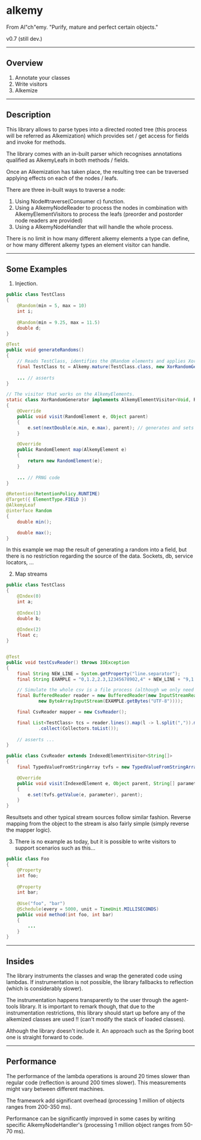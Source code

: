 # alkemy
From Al"ch"emy. "Purify, mature and perfect certain objects."

v0.7 (still dev.)

--------
Overview
--------

1. Annotate your classes
2. Write visitors
3. Alkemize


-----------
Description
-----------

This library allows to parse types into a directed rooted tree (this process will be referred as Alkemization) 
which provides set / get access for fields and invoke for methods.

The library comes with an in-built parser which recognises annotations qualified as AlkemyLeafs in both methods / fields. 

Once an Alkemization has taken place, the resulting tree can be traversed applying effects on each of the nodes / leafs.

There are three in-built ways to traverse a node:

1. Using Node#traverse(Consumer c) function. 
2. Using a AlkemyNodeReader to process the nodes in combination with AlkemyElementVisitors to process the leafs (preorder and postorder node readers are provided)
3. Using a AlkemyNodeHandler that will handle the whole process.

There is no limit in how many different alkemy elements a type can define, or how many different alkemy types an element visitor
can handle.

-------------
Some Examples
-------------

1. Injection.

```java
public class TestClass
{
    @Random(min = 5, max = 10)
    int i;
    
    @Random(min = 9.25, max = 11.5)
    double d;
}
```

```java
@Test
public void generateRandoms()
{
	// Reads TestClass, identifies the @Random elements and applies XorRandomGenerator on them.
	final TestClass tc = Alkemy.mature(TestClass.class, new XorRandomGenerator());
	
	... // asserts
}

// The visitor that works on the AlkemyElements.
static class XorRandomGenerator implements AlkemyElementVisitor<Void, RandomElement>
{
	@Override
	public void visit(RandomElement e, Object parent)
	{
		e.set(nextDouble(e.min, e.max), parent); // generates and sets the next random
	}

	@Override
	public RandomElement map(AlkemyElement e)
	{
		return new RandomElement(e);
	}
	
	... // PRNG code 
}

@Retention(RetentionPolicy.RUNTIME)
@Target({ ElementType.FIELD })
@AlkemyLeaf
@interface Random
{
	double min();

	double max();
}
```

In this example we map the result of generating a random into a field, but there is no 
restriction regarding the source of the data. Sockets, db, service locators, ...

2. Map streams

```java
public class TestClass
{
    @Index(0)
    int a;
    
    @Index(1)
    double b;
    
    @Index(2)
    float c;
}


@Test
public void testCsvReader() throws IOException
{
	final String NEW_LINE = System.getProperty("line.separator");
	final String EXAMPLE = "0,1.2,2.3,12345678902,4" + NEW_LINE + "9,1.65,7f,12345678901,5";

	// Simulate the whole csv is a file process (although we only need an Iterator<String>)
	final BufferedReader reader = new BufferedReader(new InputStreamReader(
			new ByteArrayInputStream(EXAMPLE.getBytes("UTF-8"))));

	final CsvReader mapper = new CsvReader();

	final List<TestClass> tcs = reader.lines().map(l -> l.split(",")).map(l -> Alkemy.mature(TestClass.class, mapper, l))
			.collect(Collectors.toList());
			
	// asserts ...
}

public class CsvReader extends IndexedElementVisitor<String[]>
{
    final TypedValueFromStringArray tvfs = new TypedValueFromStringArray();

    @Override
    public void visit(IndexedElement e, Object parent, String[] parameter)
    {
        e.set(tvfs.getValue(e, parameter), parent);
    }
}
```

Resultsets and other typical stream sources follow similar fashion. Reverse mapping from the object to the stream is also fairly simple (simply reverse the mapper logic). 

3. There is no example as today, but it is possible to write visitors to support scenarios such as this...

```java
public class Foo
{
	@Property
	int foo;
	
	@Property
	int bar;
	
	@Use("foo", "bar")
	@Schedule(every = 5000, unit = TimeUnit.MILLISECONDS)
	public void method(int foo, int bar)
	{
		...
	}
}
```

-------
Insides
-------

The library instruments the classes and wrap the generated code using lambdas. 
If instrumentation is not possible, the library fallbacks to reflection (which is considerably slower).

The instrumentation happens transparently to the user through the agent-tools library. 
It is important to remark though, that due to the instrumentation restrictions,
this library should start up before any of the alkemized classes are used !! (can't modify the stack of loaded classes).

Although the library doesn't include it. An approach such as the Spring boot one is straight forward to code.

-----------
Performance 
-----------

The performance of the lambda operations is around 20 times slower than regular code (reflection is around 200 times slower). 
This measurements might vary between different machines.

The framework add significant overhead (processing 1 million of objects ranges from 200-350 ms).

Performance can be significantly improved in some cases by writing specific AlkemyNodeHandler's (processing 1 million object ranges from 50-70 ms).